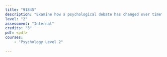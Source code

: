 ```yaml
---
title: "91845"
description: "Examine how a psychological debate has changed over time"
level: "2"
assessment: "Internal"
credits: "3"
pdf: <pdf>
courses:
    - "Psychology Level 2"
    
---
```

